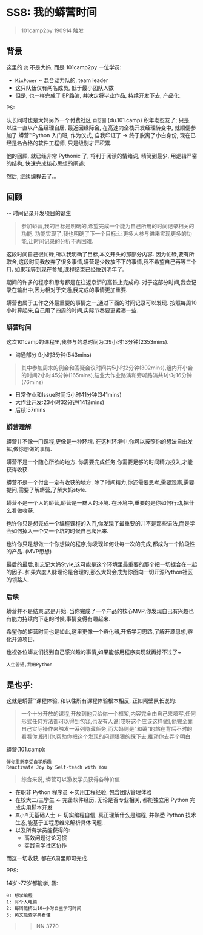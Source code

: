 # SS8: 我的蟒营时间
> 101camp2py 190914 触发

## 背景

这里的 `我` 不是大妈, 而是 101camp2py 一位学员:

- `MixPower` ~ 混合动力队的, team leader
- 这只队伍仅有两名成员, 低于最小团队人数
- 但是, 也一样完成了 BP路演, 并决定将毕业作品, 持续开发下去, 产品化.

PS:

队长同时也是大妈另外一个付费社区 `自怼圈` (du.101.camp) 积年老怼友了;
只是, 以往一直以产品经理自居, 最近因缘际会, 在高速向全栈开发经理转变中,
就顺便参加了 蟒营™Python 入门班, 
作为仪式, 自我印证了 -> 终于脱离了小白身份,
现在已经是名合格的软件工程师, 只是级别才开积累.

他的回顾, 就已经非常 Pythonic 了, 将利于阅读的情绪词, 精简到最少,
用逻辑严密的结构, 快速完成核心思想的阐述;

然后, 继续编程去了...

## 回顾
-- 时间记录开发项目的诞生

> 参加蟒营,我的目标是明确的,希望完成一个能为自己所用的时间记录相关的功能. 功能实现了,我也明确了下一个目标:让更多人参与进来实现更多的功能,让时间记录的分析不再困难. 

这段时间自己很忙碌,所以我明确了目标,本文开头的那部分内容. 因为忙碌,要有所取舍,这段时间我放弃了很多事情,蟒营是少数放不下的事情,我不希望自己再等三个月. 如果我等到现在参加,课程结束已经快到明年了. 

期间的许多的程序和思考都是在往返京沪的高铁上完成的. 对于这部分时间,我会记录在输出中,因为相对于交通,我完成的事情更加重要. 

蟒营也属于工作之外最重要的事情之一,通过下面的时间记录可以发现. 按照每周10小时算起来,自己用了四周的时间,实际节奏要更紧凑一些. 

### 蟒营时间

这次101camp的课程里,我参与的总时间为:39小时13分钟(2353mins). 
* 沟通部分 9小时3分钟(543mins)

>其中参加周末的例会和答疑会议时间共5小时2分钟(302mins),组内开小会的时间2小时45分钟(165mins),结业大作业路演和旁听路演共1小时16分钟(76mins)

* 日常作业和Issue时间:5小时41分钟(341mins)
* 大作业开发:23小时32分钟(1412mins)
* 后续:57mins

### 蟒营理解

蟒营并不像一门课程,更像是一种环境. 在这种环境中,你可以按照你的想法自由发挥,做你想做的事情. 

蟒营不是一个随心所欲的地方. 你需要完成任务,你需要足够的时间精力投入,才能获得收获. 

蟒营不是一个付出一定有收获的地方. 除了时间精力,你还需要思考,需要观察,需要提问,需要了解蟒营,了解大妈style. 

蟒营不是一个人的蟒营,蟒营是一群人的环境. 在环境中,重要的是你如何行动,把什么看做收获. 

也许你只是想完成一个编程课程的入门,你发现了最重要的并不是那些语法,而是学会如何掉入一个又一个坑的时候自己爬出来. 

也许你只是想做一个你想做的程序,你发现如何让每一次的完成,都成为一个阶段性的产品. (MVP思想)

最后的最后,别忘记大妈Style,这可能是这个环境里最重要的那个把一切据合在一起的因子. 如果六度人脉理论是合理的,那么大妈会成为你面向一切开源Python社区的领路人. 


### 后续

蟒营并不是结束,这是开始. 当你完成了一个产品的核心MVP,你发现自己有兴趣也有能力持续向下走的时候,事情变得有趣起来. 

希望你的蟒营时间也是如此,这里更像一个孵化器,开拓学习思路,了解开源思想,孵化开源项目. 

也祝各位蟒友们找到自己感兴趣的事情,如果能够用程序实现就再好不过了~

    人生苦短,我用Python


## 是也乎:
这就是蟒营™课程体验, 和以往所有课程体验根本相反, 正如隔壁队长说的:

> 一个十分开放的课程,开放到他只给你一个框架,内容完全由自己来填写,任何形式任何方法都可以得到包容,也没有人说[哎呀这个应该这样做],他完全靠自己实际操作来触发一系列隐藏任务,而大妈则是"和蔼"的站在背后不时的看看你,指引你,帮助你把这个发现的问题狠狠的踩下去,推动你去弄个明白. 

蟒营(101.camp): 

    伴你重新享受自学乐趣
    Reactivate Joy by Self-teach with You


> 综合来说, 蟒营可以激发学员获得各种价值


- 在职非 Python 程序员 <-实用工程经验, 包含团队管理体验
- 在校大二/三学生 <-  完备软件经历, 无论是否专业相关, 都能独立用 Python 完成实用脚本开发
- `真小白`无基础人士 <- 切实编程自信, 真正理解什么是编程, 并熟悉 Python 技术生态,能基于工程思维来解析具体问题..
- 以及所有学员能获得的:
    + 高效问题讨论习惯
    + 实践自学社区协作


而这一切收获, 都在6周里即可完成.


PPS:

14岁~72岁都能学, 嘦:

    0: 想学编程
    1: 有个人电脑
    2: 每周能挤出10+小时自主学习时间
    3: 英文能查字典看懂

>> NN 3770
